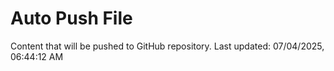 # Auto Push File

Content that will be pushed to GitHub repository.
Last updated: 07/04/2025, 06:44:12 AM